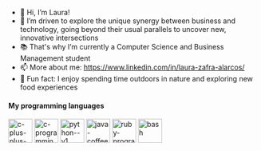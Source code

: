 - 👋 Hi, I’m Laura!
- 👀 I’m driven to explore the unique synergy between business and technology, going beyond their usual parallels to uncover new, innovative intersections
- 📚 That's why I’m currently a Computer Science and Business Management student
- 📫 More about me: https://www.linkedin.com/in/laura-zafra-alarcos/
- 🌱 Fun fact: I enjoy spending time outdoors in nature and exploring new food experiences

#### My programming languages

<img width="48" height="48" src="https://img.icons8.com/color/48/c-plus-plus-logo.png" alt="c-plus-plus-logo"/> <img width="48" height="48" src="https://img.icons8.com/color/48/c-programming.png" alt="c-programming"/> <img width="48" height="48" src="https://img.icons8.com/color/48/python--v1.png" alt="python--v1"/> <img width="48" height="48" src="https://img.icons8.com/color/48/java-coffee-cup-logo--v1.png" alt="java-coffee-cup-logo--v1"/> <img width="48" height="48" src="https://img.icons8.com/color/48/ruby-programming-language.png" alt="ruby-programming-language"/> <img width="48" height="48" src="https://img.icons8.com/fluency/48/bash.png" alt="bash"/> 

<!---
- 💞️ I’m looking to collaborate on ...
LauraZafra/LauraZafra is a ✨ special ✨ repository because its `README.md` (this file) appears on your GitHub profile.
You can click the Preview link to take a look at your changes.
--->
